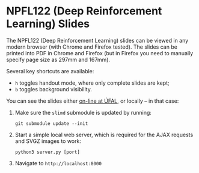 # NPFL122 (Deep Reinforcement Learning) Slides

The NPFL122 (Deep Reinforcement Learning) slides can be viewed in any modern browser (with Chrome and Firefox tested). The slides can be printed into PDF in Chrome and Firefox (but in Firefox you need to manually specify page size as 297mm and 167mm).

Several key shortcuts are available:
- `h` toggles handout mode, where only complete slides are kept;
- `b` toggles background visibility.

You can see the slides either [on-line at ÚFAL](https://ufal.mff.cuni.cz/courses/npfl122), or locally – in that case:
1. Make sure the `slimd` submodule is updated by running:
   ```
   git submodule update --init
   ```
1. Start a simple local web server, which is required for the AJAX requests and SVGZ images to work:
   ```
   python3 server.py [port]
   ```
1. Navigate to `http://localhost:8000`
